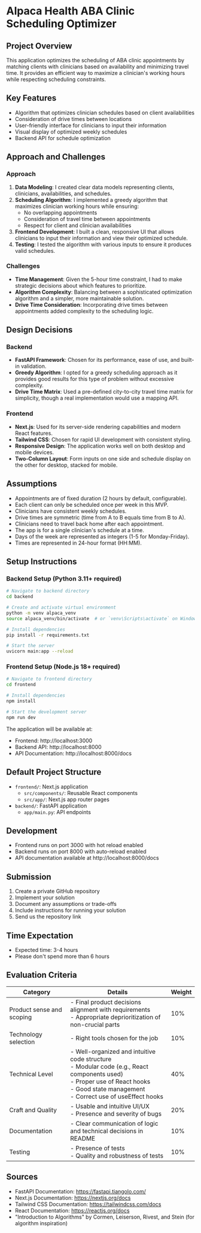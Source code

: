 # Alpaca Health ABA Clinic Scheduling Optimizer

## Project Overview

This application optimizes the scheduling of ABA clinic appointments by matching clients with clinicians based on availability and minimizing travel time. It provides an efficient way to maximize a clinician's working hours while respecting scheduling constraints.

## Key Features

- Algorithm that optimizes clinician schedules based on client availabilities
- Consideration of drive times between locations
- User-friendly interface for clinicians to input their information
- Visual display of optimized weekly schedules
- Backend API for schedule optimization

## Approach and Challenges

### Approach

1. **Data Modeling**: I created clear data models representing clients, clinicians, availabilities, and schedules.
2. **Scheduling Algorithm**: I implemented a greedy algorithm that maximizes clinician working hours while ensuring:
   - No overlapping appointments
   - Consideration of travel time between appointments
   - Respect for client and clinician availabilities
3. **Frontend Development**: I built a clean, responsive UI that allows clinicians to input their information and view their optimized schedule.
4. **Testing**: I tested the algorithm with various inputs to ensure it produces valid schedules.

### Challenges

- **Time Management**: Given the 5-hour time constraint, I had to make strategic decisions about which features to prioritize.
- **Algorithm Complexity**: Balancing between a sophisticated optimization algorithm and a simpler, more maintainable solution.
- **Drive Time Consideration**: Incorporating drive times between appointments added complexity to the scheduling logic.

## Design Decisions

### Backend

- **FastAPI Framework**: Chosen for its performance, ease of use, and built-in validation.
- **Greedy Algorithm**: I opted for a greedy scheduling approach as it provides good results for this type of problem without excessive complexity.
- **Drive Time Matrix**: Used a pre-defined city-to-city travel time matrix for simplicity, though a real implementation would use a mapping API.

### Frontend

- **Next.js**: Used for its server-side rendering capabilities and modern React features.
- **Tailwind CSS**: Chosen for rapid UI development with consistent styling.
- **Responsive Design**: The application works well on both desktop and mobile devices.
- **Two-Column Layout**: Form inputs on one side and schedule display on the other for desktop, stacked for mobile.

## Assumptions

- Appointments are of fixed duration (2 hours by default, configurable).
- Each client can only be scheduled once per week in this MVP.
- Clinicians have consistent weekly schedules.
- Drive times are symmetric (time from A to B equals time from B to A).
- Clinicians need to travel back home after each appointment.
- The app is for a single clinician's schedule at a time.
- Days of the week are represented as integers (1-5 for Monday-Friday).
- Times are represented in 24-hour format (HH:MM).

## Setup Instructions

### Backend Setup (Python 3.11+ required)

```bash
# Navigate to backend directory
cd backend

# Create and activate virtual environment
python -m venv alpaca_venv
source alpaca_venv/bin/activate  # or `venv\Scripts\activate` on Windows

# Install dependencies
pip install -r requirements.txt

# Start the server
uvicorn main:app --reload
```

### Frontend Setup (Node.js 18+ required)

```bash
# Navigate to frontend directory
cd frontend

# Install dependencies
npm install

# Start the development server
npm run dev
```

The application will be available at:

- Frontend: http://localhost:3000
- Backend API: http://localhost:8000
- API Documentation: http://localhost:8000/docs

## Default Project Structure

- `frontend/`: Next.js application
  - `src/components/`: Reusable React components
  - `src/app/`: Next.js app router pages
- `backend/`: FastAPI application
  - `app/main.py`: API endpoints

## Development

- Frontend runs on port 3000 with hot reload enabled
- Backend runs on port 8000 with auto-reload enabled
- API documentation available at http://localhost:8000/docs

## Submission

1. Create a private GitHub repository
2. Implement your solution
3. Document any assumptions or trade-offs
4. Include instructions for running your solution
5. Send us the repository link

## Time Expectation

- Expected time: 3-4 hours
- Please don't spend more than 6 hours

## Evaluation Criteria

| Category | Details | Weight |
|----------|---------|--------|
| Product sense and scoping | - Final product decisions alignment with requirements<br>- Appropriate deprioritization of non-crucial parts | 10% |
| Technology selection | - Right tools chosen for the job | 10% |
| Technical Level | - Well-organized and intuitive code structure<br>- Modular code (e.g., React components used)<br>- Proper use of React hooks<br>- Good state management<br>- Correct use of useEffect hooks | 40% |
| Craft and Quality | - Usable and intuitive UI/UX<br>- Presence and severity of bugs | 20% |
| Documentation | - Clear communication of logic and technical decisions in README | 10% |
| Testing | - Presence of tests<br>- Quality and robustness of tests | 10% |

## Sources

- FastAPI Documentation: https://fastapi.tiangolo.com/
- Next.js Documentation: https://nextjs.org/docs
- Tailwind CSS Documentation: https://tailwindcss.com/docs
- React Documentation: https://reactjs.org/docs
- "Introduction to Algorithms" by Cormen, Leiserson, Rivest, and Stein (for algorithm inspiration)
